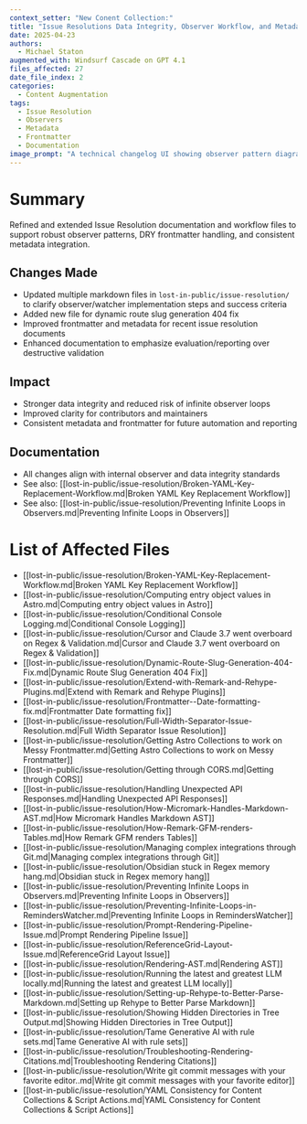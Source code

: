 ```yaml
---
context_setter: "New Conent Collection:"
title: "Issue Resolutions Data Integrity, Observer Workflow, and Metadata Consistency"
date: 2025-04-23
authors:
  - Michael Staton
augmented_with: Windsurf Cascade on GPT 4.1
files_affected: 27
date_file_index: 2
categories:
  - Content Augmentation
tags:
  - Issue Resolution
  - Observers
  - Metadata
  - Frontmatter
  - Documentation
image_prompt: "A technical changelog UI showing observer pattern diagrams, YAML keys, and content audit checklists. Visuals include markdown files and workflow arrows, symbolizing robust content management."
---
```


# Summary
Refined and extended Issue Resolution documentation and workflow files to support robust observer patterns, DRY frontmatter handling, and consistent metadata integration.

## Changes Made
- Updated multiple markdown files in `lost-in-public/issue-resolution/` to clarify observer/watcher implementation steps and success criteria
- Added new file for dynamic route slug generation 404 fix
- Improved frontmatter and metadata for recent issue resolution documents
- Enhanced documentation to emphasize evaluation/reporting over destructive validation

## Impact
- Stronger data integrity and reduced risk of infinite observer loops
- Improved clarity for contributors and maintainers
- Consistent metadata and frontmatter for future automation and reporting

## Documentation
- All changes align with internal observer and data integrity standards
- See also: [[lost-in-public/issue-resolution/Broken-YAML-Key-Replacement-Workflow.md|Broken YAML Key Replacement Workflow]]
- See also: [[lost-in-public/issue-resolution/Preventing Infinite Loops in Observers.md|Preventing Infinite Loops in Observers]]

# List of Affected Files
- [[lost-in-public/issue-resolution/Broken-YAML-Key-Replacement-Workflow.md|Broken YAML Key Replacement Workflow]]
- [[lost-in-public/issue-resolution/Computing entry object values in Astro.md|Computing entry object values in Astro]]
- [[lost-in-public/issue-resolution/Conditional Console Logging.md|Conditional Console Logging]]
- [[lost-in-public/issue-resolution/Cursor and Claude 3.7 went overboard on Regex & Validation.md|Cursor and Claude 3.7 went overboard on Regex & Validation]]
- [[lost-in-public/issue-resolution/Dynamic-Route-Slug-Generation-404-Fix.md|Dynamic Route Slug Generation 404 Fix]]
- [[lost-in-public/issue-resolution/Extend-with-Remark-and-Rehype-Plugins.md|Extend with Remark and Rehype Plugins]]
- [[lost-in-public/issue-resolution/Frontmatter--Date-formatting-fix.md|Frontmatter Date formatting fix]]
- [[lost-in-public/issue-resolution/Full-Width-Separator-Issue-Resolution.md|Full Width Separator Issue Resolution]]
- [[lost-in-public/issue-resolution/Getting Astro Collections to work on Messy Frontmatter.md|Getting Astro Collections to work on Messy Frontmatter]]
- [[lost-in-public/issue-resolution/Getting through CORS.md|Getting through CORS]]
- [[lost-in-public/issue-resolution/Handling Unexpected API Responses.md|Handling Unexpected API Responses]]
- [[lost-in-public/issue-resolution/How-Micromark-Handles-Markdown-AST.md|How Micromark Handles Markdown AST]]
- [[lost-in-public/issue-resolution/How-Remark-GFM-renders-Tables.md|How Remark GFM renders Tables]]
- [[lost-in-public/issue-resolution/Managing complex integrations through Git.md|Managing complex integrations through Git]]
- [[lost-in-public/issue-resolution/Obsidian stuck in Regex memory hang.md|Obsidian stuck in Regex memory hang]]
- [[lost-in-public/issue-resolution/Preventing Infinite Loops in Observers.md|Preventing Infinite Loops in Observers]]
- [[lost-in-public/issue-resolution/Preventing-Infinite-Loops-in-RemindersWatcher.md|Preventing Infinite Loops in RemindersWatcher]]
- [[lost-in-public/issue-resolution/Prompt-Rendering-Pipeline-Issue.md|Prompt Rendering Pipeline Issue]]
- [[lost-in-public/issue-resolution/ReferenceGrid-Layout-Issue.md|ReferenceGrid Layout Issue]]
- [[lost-in-public/issue-resolution/Rendering-AST.md|Rendering AST]]
- [[lost-in-public/issue-resolution/Running the latest and greatest LLM locally.md|Running the latest and greatest LLM locally]]
- [[lost-in-public/issue-resolution/Setting-up-Rehype-to-Better-Parse-Markdown.md|Setting up Rehype to Better Parse Markdown]]
- [[lost-in-public/issue-resolution/Showing Hidden Directories in Tree Output.md|Showing Hidden Directories in Tree Output]]
- [[lost-in-public/issue-resolution/Tame Generative AI with rule sets.md|Tame Generative AI with rule sets]]
- [[lost-in-public/issue-resolution/Troubleshooting-Rendering-Citations.md|Troubleshooting Rendering Citations]]
- [[lost-in-public/issue-resolution/Write git commit messages with your favorite editor..md|Write git commit messages with your favorite editor]]
- [[lost-in-public/issue-resolution/YAML Consistency for Content Collections & Script Actions.md|YAML Consistency for Content Collections & Script Actions]]
